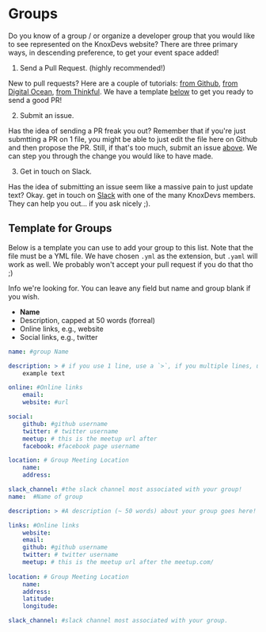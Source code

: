 # Groups

Do you know of a group / or organize a developer group that you would like to see represented on the KnoxDevs website? There are three primary ways, in descending preference, to get your event space added!

1) Send a Pull Request. (highly recommended!) 

New to pull requests? Here are a couple of tutorials: [from Github](https://help.github.com/articles/about-pull-requests/), [from Digital Ocean](https://www.digitalocean.com/community/tutorials/how-to-create-a-pull-request-on-github), [from Thinkful](https://www.thinkful.com/learn/github-pull-request-tutorial/). We have a template [below](#template-for-groups) to get you ready to send a good PR!

2) Submit an issue. 

Has the idea of sending a PR freak you out? Remember that if you're just submtting a PR on 1 file, you might be able to just edit the file here on Github and then propose the PR. Still, if that's too much, submit an issue [above](https://github.com/KnoxDevs/knoxdevs.github.io/issues). We can step you through the change you would like to have made.

3) Get in touch on Slack. 

Has the idea of submitting an issue seem like a massive pain to just update text? Okay. get in touch on [Slack](https://knoxdevs.slack.com/messages/) with one of the many KnoxDevs members. They can help you out... if you ask nicely ;).

## Template for Groups

Below is a template you can use to add your group to this list. Note that the file must be a YML file. We have chosen `.yml` as the extension, but `.yaml` will work as well. We probably won't accept your pull request if you do that tho ;)

Info we're looking for. You can leave any field but name and group blank if you wish.

- **Name**
- Description, capped at 50 words (forreal)
- Online links, e.g., website
- Social links, e.g., twitter

````yaml
name: #group Name

description: > # if you use 1 line, use a `>`, if you multiple lines, use a `|` here, then ensure that you indent! good yaml syntax.
    example text

online: #Online links
    email:
    website: #url

social:
    github: #github username
    twitter: # twitter username
    meetup: # this is the meetup url after
    facebook: #facebook page username

location: # Group Meeting Location
    name: 
    address: 

slack_channel: #the slack channel most associated with your group!
name:  #Name of group

description: > #A description (~ 50 words) about your group goes here!

links: #Online links
    website:
    email:
    github: #github username
    twitter: # twitter username
    meetup: # this is the meetup url after the meetup.com/
 
location: # Group Meeting Location
    name: 
    address: 
    latitude:
    longitude:

slack_channel: #slack channel most associated with your group.
````
